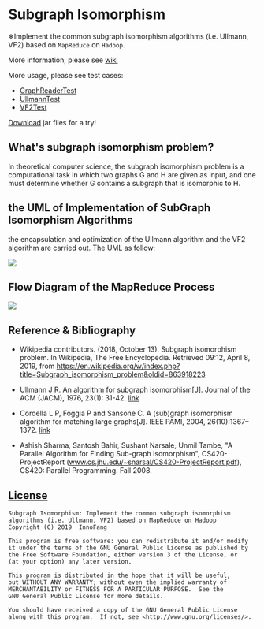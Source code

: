 # Subgraph Isomorphism

❄Implement the common subgraph isomorphism algorithms (i.e. Ullmann, VF2) based on `MapReduce` on `Hadoop`. 

More information, please see [wiki](https://github.com/InnoFang/subgraph-isomorphism/wiki)

More usage, please see test cases:
 + [GraphReaderTest](https://github.com/InnoFang/subgraph-isomorphism/blob/master/src/test/java/io/github/innofang/graph/GraphReaderTest.java)
 + [UllmannTest](https://github.com/InnoFang/subgraph-isomorphism/blob/master/src/test/java/io/github/innofang/lib/UllmannTest.java)
 + [VF2Test](https://github.com/InnoFang/subgraph-isomorphism/blob/master/src/test/java/io/github/innofang/lib/VF2Test.java)

[Download](https://github.com/InnoFang/subgraph-isomorphism/releases) jar files for a try!

## What's subgraph isomorphism problem?

In theoretical computer science, the subgraph isomorphism problem is a computational task in which two graphs G and H are given as input, and one must determine whether G contains a subgraph that is isomorphic to H.

## the UML of Implementation of SubGraph Isomorphism Algorithms

 the encapsulation and optimization of the Ullmann algorithm and the VF2 algorithm are carried out. The UML as follow:

![](https://cdn.jsdelivr.net/gh/innofang/jotter/source/subgraph-isomorphism/the%20UML%20of%20Implementation%20of%20Subgraph%20Isomorphism%20Algorithms.png)

## Flow Diagram of the MapReduce Process

![](https://cdn.jsdelivr.net/gh/innofang/jotter/source/subgraph-isomorphism/Flow%20Diagram%20of%20the%20MapReduce%20Process.jpg)


## Reference & Bibliography

 + Wikipedia contributors. (2018, October 13). Subgraph isomorphism problem. In Wikipedia, The Free Encyclopedia. Retrieved 09:12, April 8, 2019, from https://en.wikipedia.org/w/index.php?title=Subgraph_isomorphism_problem&oldid=863918223

 + Ullmann J R. An algorithm for subgraph isomorphism[J]. Journal of the ACM (JACM), 1976, 23(1): 31-42. [link](https://www.cs.bgu.ac.il/~dinitz/Course/SS-12/Ullman_Algorithm.pdf)

 + Cordella L P, Foggia P and Sansone C. A (sub)graph isomorphism algorithm for matching large graphs[J]. IEEE PAMI, 2004, 26(10):1367–1372. [link](https://ieeexplore.ieee.org/document/1323804?arnumber=1323804&tag=1)

 + Ashish Sharma, Santosh Bahir, Sushant Narsale, Unmil Tambe, "A  Parallel Algorithm for Finding Sub-graph Isomorphism", CS420-ProjectReport  (www.cs.jhu.edu/~snarsal/CS420-ProjectReport.pdf), CS420: Parallel Programming. Fall 2008.

## [License](./LICENSE)

    Subgraph Isomorphism: Implement the common subgraph isomorphism algorithms (i.e. Ullmann, VF2) based on MapReduce on Hadoop 
    Copyright (C) 2019  InnoFang

    This program is free software: you can redistribute it and/or modify
    it under the terms of the GNU General Public License as published by
    the Free Software Foundation, either version 3 of the License, or
    (at your option) any later version.

    This program is distributed in the hope that it will be useful,
    but WITHOUT ANY WARRANTY; without even the implied warranty of
    MERCHANTABILITY or FITNESS FOR A PARTICULAR PURPOSE.  See the
    GNU General Public License for more details.

    You should have received a copy of the GNU General Public License
    along with this program.  If not, see <http://www.gnu.org/licenses/>.
